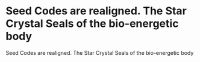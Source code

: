 # Seed Codes are realigned. The Star Crystal Seals of the bio-energetic body

Seed Codes are realigned. The Star Crystal Seals of the bio-energetic body